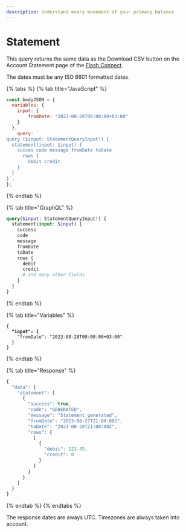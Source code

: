 ```yaml
---
description: Understand every movement of your primary balance
---
```


# Statement

This query returns the same data as the Download CSV button on the Account Statement page of the [Flash Connect](https://connect.uat.flash-payments.com.au/).

The dates must be any ISO 8601 formatted dates.

{% tabs %}
{% tab title="JavaScript" %}
```javascript
const bodyJSON = {
  variables: {
    input: {
        fromDate: "2023-08-28T00:00:00+03:00"
    }
  },
    query: `
query ($input: StatementQueryInput!) {
  statement(input: $input) {
    succes code message fromDate toDate 
      rows {
        debit credit
    }
  }  
}`,
};
```
{% endtab %}

{% tab title="GraphQL" %}
```graphql
query($input: StatementQueryInput!) {
  statement(input: $input) {
    success
    code
    message
    fromDate
    toDate
    rows {
      debit
      credit
      # and many other fields
    }
  }
}
```
{% endtab %}

{% tab title="Variables" %}
<pre class="language-javascript"><code class="lang-javascript">{
<strong>  "input": {
</strong>    "fromDate": "2023-08-28T00:00:00+03:00"
  }
}
</code></pre>
{% endtab %}

{% tab title="Response" %}
```javascript
{
  "data": {
    "statement": [
      {
        "success": true,
        "code": "GENERATED",
        "message": "Statement generated",
        "fromDate": "2023-08-27T21:00:00Z",
        "toDate": "2023-08-28T21:00:00Z",
        "rows": {
          [
            {
              "debit": 123.45,
              "credit": 0
            }
          ]
        }
      }
    ]
  }
}
```
{% endtab %}
{% endtabs %}

The response dates are aways UTC. Timezones are always taken into account.
